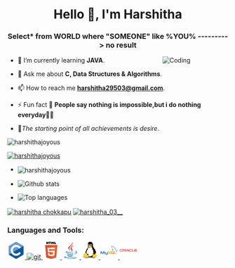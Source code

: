 <h1 align="center">Hello 👋, I'm Harshitha</h1>
<h3 align="center">Select* from WORLD where "SOMEONE" like %YOU% --------- > no result</h3>
<img align="right" alt="Coding" width="150" src="https://c.tenor.com/AlUkiGkR2j8AAAAM/new-game-ahagon-umiko-programming.gif..">

- 🌱 I’m currently learning **JAVA**.

- 💬 Ask me about **C, Data Structures & Algorithms**.

- 📫 How to reach me **harshitha29503@gmail.com**.

- ⚡ Fun fact 🥲 **People say nothing is impossible,but i do nothing everyday**🤷‍♀️

- 📝*The starting point of all achievements is desire*.


<p align="left"> <img src="https://komarev.com/ghpvc/?username=harshithajoyous&label=Profile%20views&color=0e75b6&style=flat" alt="harshithajoyous" /> </p>
<p align="left"> <a href="https://github.com/ryo-ma/github-profile-trophy"><img src="https://github-profile-trophy.vercel.app/?username=harshithajoyous" alt="harshithajoyous" /></a> </p>
 

- <p><img align="center" src="https://github-readme-streak-stats.herokuapp.com/?user=harshithajoyous&" alt="harshithajoyous" /></p>

- ![Github stats](https://github-readme-stats.vercel.app/api?username=harshithajoyous&count_private=true&show_icons=true&theme=radical)

- ![Top languages](https://github-readme-stats.vercel.app/api/top-langs/?username=HARSHITHAJOYOUS&show_icons=true&theme=radical)

<p align="left">
<a href="https://linkedin.com/in/harshitha chokkapu" target="blank"><img align="center" src="https://raw.githubusercontent.com/rahuldkjain/github-profile-readme-generator/master/src/images/icons/Social/linked-in-alt.svg" alt="harshitha chokkapu" height="30" width="40" /></a>
<a href="https://instagram.com/harshitha_03__" target="blank"><img align="center" src="https://raw.githubusercontent.com/rahuldkjain/github-profile-readme-generator/master/src/images/icons/Social/instagram.svg" alt="harshitha_03__" height="30" width="40" /></a>
</p>

<h3 align="left">Languages and Tools:</h3>
<p align="left"> <a href="https://www.cprogramming.com/" target="_blank" rel="noreferrer"> <img src="https://raw.githubusercontent.com/devicons/devicon/master/icons/c/c-original.svg" alt="c" width="40" height="40"/> </a> <a href="https://git-scm.com/" target="_blank" rel="noreferrer"> <img src="https://www.vectorlogo.zone/logos/git-scm/git-scm-icon.svg" alt="git" width="40" height="40"/> </a> <a href="https://www.w3.org/html/" target="_blank" rel="noreferrer"> <img src="https://raw.githubusercontent.com/devicons/devicon/master/icons/html5/html5-original-wordmark.svg" alt="html5" width="40" height="40"/> </a> <a href="https://www.java.com" target="_blank" rel="noreferrer"> <img src="https://raw.githubusercontent.com/devicons/devicon/master/icons/java/java-original.svg" alt="java" width="40" height="40"/> </a> <a href="https://www.linux.org/" target="_blank" rel="noreferrer"> <img src="https://raw.githubusercontent.com/devicons/devicon/master/icons/linux/linux-original.svg" alt="linux" width="40" height="40"/> </a> <a href="https://www.mysql.com/" target="_blank" rel="noreferrer"> <img src="https://raw.githubusercontent.com/devicons/devicon/master/icons/mysql/mysql-original-wordmark.svg" alt="mysql" width="40" height="40"/> </a> <a href="https://www.oracle.com/" target="_blank" rel="noreferrer"> <img src="https://raw.githubusercontent.com/devicons/devicon/master/icons/oracle/oracle-original.svg" alt="oracle" width="40" height="40"/> </a> </p>


<!---
harshithajoyous/harshithajoyous is a ✨ special ✨ repository because its `README.md` (this file) appears on your GitHub profile.
You can click the Preview link to take a look at your changes.
--->
